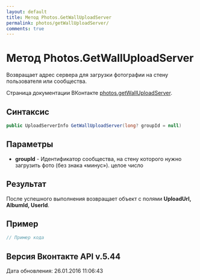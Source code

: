 ```yaml
---
layout: default
title: Метод Photos.GetWallUploadServer
permalink: photos/getWallUploadServer/
comments: true
---
```

# Метод Photos.GetWallUploadServer
Возвращает адрес сервера для загрузки фотографии на стену пользователя или сообщества.

Страница документации ВКонтакте [photos.getWallUploadServer](https://vk.com/dev/photos.getWallUploadServer).

## Синтаксис
``` csharp
public UploadServerInfo GetWallUploadServer(long? groupId = null)
```

## Параметры
+ **groupId** - Идентификатор сообщества, на стену которого нужно загрузить фото (без знака «минус»). целое число

## Результат
После успешного выполнения возвращает объект с полями **UploadUrl, AlbumId, UserId**.

## Пример
``` csharp
// Пример кода
```

## Версия Вконтакте API v.5.44
Дата обновления: 26.01.2016 11:06:43
